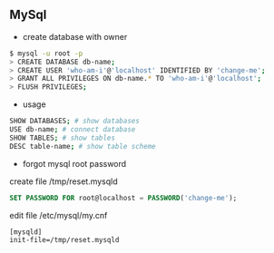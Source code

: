 ## MySql

-   create database with owner

```bash
$ mysql -u root -p
> CREATE DATABASE db-name;
> CREATE USER 'who-am-i'@'localhost' IDENTIFIED BY 'change-me';
> GRANT ALL PRIVILEGES ON db-name.* TO 'who-am-i'@'localhost';
> FLUSH PRIVILEGES;
```

-   usage

```bash
SHOW DATABASES; # show databases
USE db-name; # connect database
SHOW TABLES; # show tables
DESC table-name; # show table scheme
```

-   forgot mysql root password

create file  /tmp/reset.mysqld

```sql
SET PASSWORD FOR root@localhost = PASSWORD('change-me');
```

edit file /etc/mysql/my.cnf

```text
[mysqld]
init-file=/tmp/reset.mysqld
```
